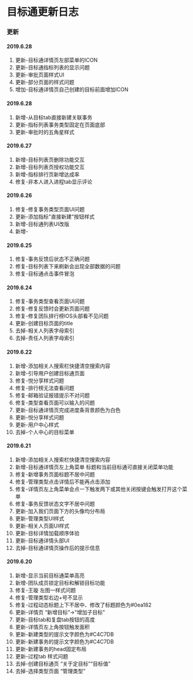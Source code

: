 # 目标通更新日志

### 更新
#### 2019.6.28
 1. 更新-目标通详情页左部菜单的ICON
 2. 更新-目标通指标列表的显示问题
 3. 更新-审批页面样式UI
 4. 更新-部分页面的样式问题
 2. 增加-目标通详情页自己创建的目标前面增加ICON


#### 2019.6.28
 1. 新增-从目标tab直接新建关联事务
 2. 更新-指标列表事务类型固定在页面底部
 3. 更新-审批时的五角星样式

#### 2019.6.27
 1. 新增-目标列表页删除功能交互
 2. 新增-目标列表页授权功能交互
 3. 新增-指标排行页新增达成率
 1. 修复-非本人进入进程tab显示评论

#### 2019.6.26
 1. 修复-修复事务类型页面UI问题
 1. 更新-添加指标"直接新建"按钮样式
 1. 新增-目标通列表UI改版
 2. 新增-

#### 2019.6.25
 1. 修复-事务反馈后状态不正确问题
 2. 修复-目标列表下来刷新会出现全部数据的问题
 3. 修复-目标通点击事件冒泡
 


#### 2019.6.24
 1. 修复-事务类型查看页面UI问题
 2. 修复-修复反馈时会更新页面问题
 3. 修复-修复团队排行榜IOS头部看不见问题
 3. 更新-创建目标页面的title
 2. 去掉-相关人列表字母索引
 3. 去掉-责任人列表字母索引

#### 2019.6.22
 1. 新增-添加相关人搜索栏快捷清空搜索内容
 2. 新增-引导用户创建目标通页面
 1. 修复-悦分享样式问题
 2. 修复-排行榜无法查看问题
 3. 修复-邮箱验证报错提示不对问题
 4. 修复-类型查看页面可以输入的问题
 1. 更新-目标通详情页完成进度条背景颜色为白色
 2. 更新-悦分享样式问题
 3. 更新-用户中心样式
 1. 去掉-个人中心的目标菜单

#### 2019.6.21
 1. 新增-添加相关人搜索栏快捷清空搜索内容
 2. 新增-目标通详情页左上角菜单 标题和当前目标通可直接关闭菜单功能
 1. 修复-新增事务页面标题不居中问题
 2. 修复-管理类型点击详情后不能再点击添加
 3. 修复-详情页左上角菜单会点一下触发两下或其他关闭按键会触发打开这个菜单
 4. 修复-事务反馈状态文字不居中问题
 1. 更新-加入我们页面下方的头像均分布局
 2. 更新-管理类型UI样式
 3. 更新-相关人页面UI样式
 4. 更新-目标详情加载顺序体验
 5. 更新-目标通详情头部UI
 1. 去掉-目标通详情页操作后的提示信息

#### 2019.6.20
 1. 新增-显示当前目标通菜单高亮
 2. 新增-团队成员锁定目标和解锁目标功能
 1. 修复-王璇 左图一样式问题
 2. 修复-管理类型右边+号不显示
 3. 修复-过程动态标题上下不居中、修改了标题颜色为#0ea182
 1. 更新-详情页 “新增目标”->"增加子目标"
 2. 更新-目标tab和复盘tab按钮的高度
 3. 更新-详情页左上角按钮触发面积
 4. 更新-新建类型的提示文字颜色为#C4C7DB
 5. 更新-新建事务的提示文字颜色为#C4C7DB
 6. 更新-新建事务的head固定布局
 7. 更新-过程tab 样式问题
 1. 去掉-创建目标通页 “关于定目标”“目标值”
 2. 去掉-选择类型页面 “管理类型”

